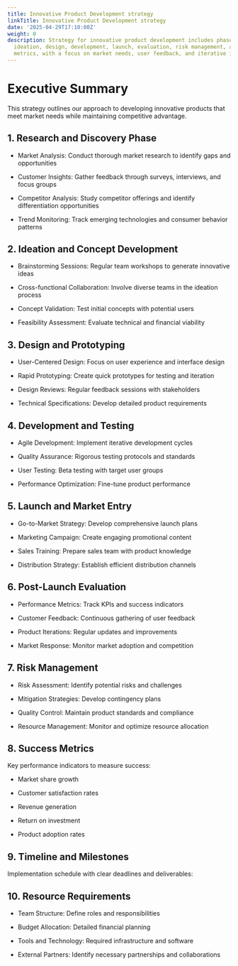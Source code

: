 ```yaml
---
title: Innovative Product Development strategy
linkTitle: Innovative Product Development strategy
date: '2025-04-29T17:10:00Z'
weight: 0
description: Strategy for innovative product development includes phases of research,
  ideation, design, development, launch, evaluation, risk management, and success
  metrics, with a focus on market needs, user feedback, and iterative improvement.
---
```



# Executive Summary

This strategy outlines our approach to developing innovative products that meet market needs while maintaining competitive advantage.

## 1. Research and Discovery Phase

- Market Analysis: Conduct thorough market research to identify gaps and opportunities

- Customer Insights: Gather feedback through surveys, interviews, and focus groups

- Competitor Analysis: Study competitor offerings and identify differentiation opportunities

- Trend Monitoring: Track emerging technologies and consumer behavior patterns

## 2. Ideation and Concept Development

- Brainstorming Sessions: Regular team workshops to generate innovative ideas

- Cross-functional Collaboration: Involve diverse teams in the ideation process

- Concept Validation: Test initial concepts with potential users

- Feasibility Assessment: Evaluate technical and financial viability

## 3. Design and Prototyping

- User-Centered Design: Focus on user experience and interface design

- Rapid Prototyping: Create quick prototypes for testing and iteration

- Design Reviews: Regular feedback sessions with stakeholders

- Technical Specifications: Develop detailed product requirements

## 4. Development and Testing

- Agile Development: Implement iterative development cycles

- Quality Assurance: Rigorous testing protocols and standards

- User Testing: Beta testing with target user groups

- Performance Optimization: Fine-tune product performance

## 5. Launch and Market Entry

- Go-to-Market Strategy: Develop comprehensive launch plans

- Marketing Campaign: Create engaging promotional content

- Sales Training: Prepare sales team with product knowledge

- Distribution Strategy: Establish efficient distribution channels

## 6. Post-Launch Evaluation

- Performance Metrics: Track KPIs and success indicators

- Customer Feedback: Continuous gathering of user feedback

- Product Iterations: Regular updates and improvements

- Market Response: Monitor market adoption and competition

## 7. Risk Management

- Risk Assessment: Identify potential risks and challenges

- Mitigation Strategies: Develop contingency plans

- Quality Control: Maintain product standards and compliance

- Resource Management: Monitor and optimize resource allocation

## 8. Success Metrics

Key performance indicators to measure success:

- Market share growth

- Customer satisfaction rates

- Revenue generation

- Return on investment

- Product adoption rates

## 9. Timeline and Milestones

Implementation schedule with clear deadlines and deliverables:

<!-- Unsupported block type: table -->

## 10. Resource Requirements

- Team Structure: Define roles and responsibilities

- Budget Allocation: Detailed financial planning

- Tools and Technology: Required infrastructure and software

- External Partners: Identify necessary partnerships and collaborations